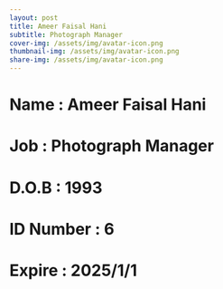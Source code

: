 ```yaml
---
layout: post
title: Ameer Faisal Hani
subtitle: Photograph Manager
cover-img: /assets/img/avatar-icon.png
thumbnail-img: /assets/img/avatar-icon.png
share-img: /assets/img/avatar-icon.png
---
```


# Name : Ameer Faisal Hani 
# Job : Photograph Manager
# D.O.B : 1993
# ID Number : 6
# Expire : 2025/1/1
